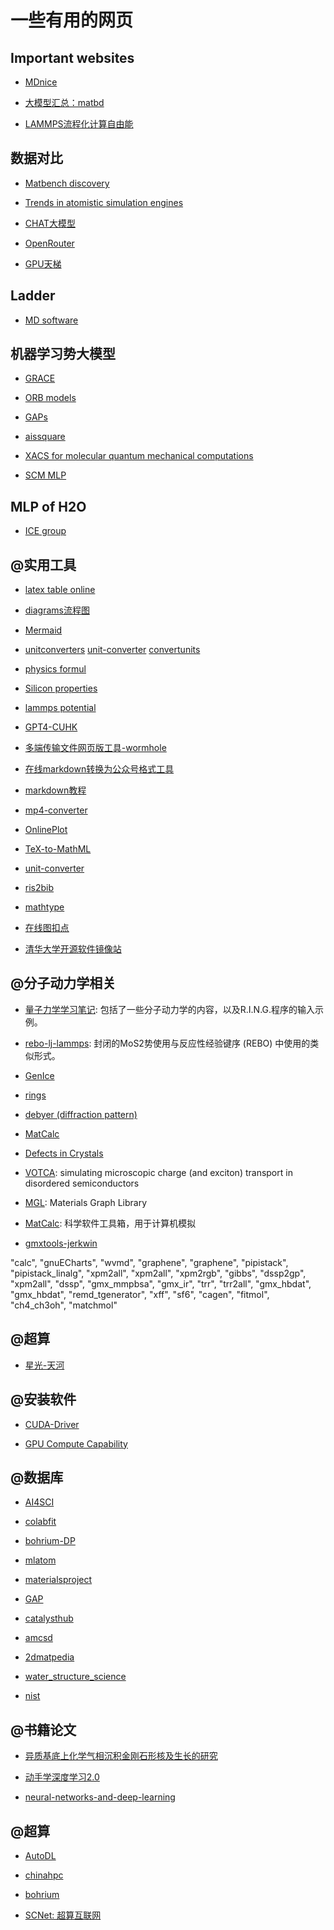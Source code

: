 # 一些有用的网页

## Important websites

- [MDnice](https://editor.mdnice.com/)

- [大模型汇总：matbd](https://www.matbd.cn/dmxzq/)

- [LAMMPS流程化计算自由能](https://calphy.org/en/latest)

## 数据对比

 - [Matbench discovery](https://matbench-discovery.materialsproject.org/)

 - [Trends in atomistic simulation engines](https://atomistic.software)

 - [CHAT大模型](https://artificialanalysis.ai)

 - [OpenRouter](https://openrouter.ai/)

 - [GPU天梯](https://www.techpowerup.com/gpu-specs/)

## Ladder

- [MD software](https://atomistic.software/#/)

## 机器学习势大模型

 - [GRACE](https://github.com/ICAMS/grace-tensorpotential)

 - [ORB models](https://github.com/orbital-materials/orb-models?tab=readme-ov-file)

 - [GAPs](https://www.libatoms.org/Home/DataRepository/)

 - [aissquare](https://www.aissquare.com/datasets?page=1&type=datasets&sort=download_count)

 - [XACS for molecular quantum mechanical computations](https://xacs.xmu.edu.cn/)

 - [SCM MLP](https://www.scm.com/amsterdam-modeling-suite/machine-learning-potentials/)

## MLP of H2O

- [ICE group](https://www.ch.cam.ac.uk/group/michaelides/research/machine-learning-potentials)

## @实用工具

- [latex table online](https://www.tablesgenerator.com/latex_tables)

- [diagrams流程图](diagrams.net)

- [Mermaid](https://mermaid-live.nodejs.cn/edit)

- [unitconverters](https://www.unitconverters.net/)    [unit-converter](https://www.translatorscafe.com/unit-converter)    [convertunits](https://www.convertunits.com/)

- [physics formul](https://goldbook.iupac.org/)

- [Silicon properties](https://refractiveindex.info/?shelf=main&book=Si&page=Aspnes)

- [lammps potential](https://lammpstube.com/mdpotentials/)

- [GPT4-CUHK](https://elearning.itsc.cuhk.edu.hk/ChatGPTDemo/Default.aspx)

- [多端传输文件网页版工具-wormhole](https://wormhole.app/)

- [在线markdown转换为公众号格式工具](https://knb.im/mp/)

- [markdown教程](https://markdown.com.cn/)

- [mp4-converter](https://convertio.co/zh/mp4-converter/)

- [OnlinePlot](https://www.desmos.com/calculator?lang=zh-CN)

- [TeX-to-MathML](https://temml.org/)

- [unit-converter](https://www.translatorscafe.com/unit-converter/en-US/energy/69-10/terahertz-megaelectron-volt/)

- [ris2bib](https://www.bruot.org/ris2bib/)

- [mathtype](https://demo.wiris.com/mathtype/en/developers.php)

- [在线图扣点](https://apps.automeris.io/wpd4/)
 
- [清华大学开源软件镜像站](https://mirrors.tuna.tsinghua.edu.cn/help/anaconda/)

## @分子动力学相关

- [量子力学学习笔记](https://github.com/lhycms/QM/tree/main): 包括了一些分子动力学的内容，以及R.I.N.G.程序的输入示例。

- [rebo-lj-lammps](https://sites.psu.edu/sinnott/software/): 封闭的MoS2势使用与反应性经验键序 (REBO) 中使用的类似形式。
  
- [GenIce](https://github.com/vitroid/GenIce)

- [rings](https://sourceforge.net/projects/rings-code/)

- [debyer (diffraction pattern)](https://debyer.readthedocs.io/en/latest/)

- [MatCalc](https://www.matcalc.at/index.php/documentation/general)

- [Defects in Crystals](https://www.tf.uni-kiel.de/matwis/amat/def_en/index.html)

- [VOTCA](https://www.votca.org/): simulating microscopic charge (and exciton) transport in disordered semiconductors

- [MGL](https://matgl.ai/tutorials.html): Materials Graph Library

- [MatCalc](https://www.matcalc.at/): 科学软件工具箱，用于计算机模拟

- [gmxtools-jerkwin](https://jerkwin.github.io/gmxtools/)

"calc",
"gnuECharts",
"wvmd",
"graphene",
"graphene",
"pipistack",
"pipistack_linalg",
"xpm2all",
"xpm2all",
"xpm2rgb",
"gibbs",
"dssp2gp",
"xpm2all",
"dssp",
"gmx_mmpbsa",
"gmx_ir",
"trr",
"trr2all",
"gmx_hbdat",
"gmx_hbdat",
"remd_tgenerator",
"xff",
"sf6",
"cagen",
"fitmol",
"ch4_ch3oh",
"matchmol"

## @超算

- [星光-天河](https://starlight.nscc-gz.cn/#/dashboard)

## @安装软件

- [CUDA-Driver](https://docs.nvidia.com/cuda/cuda-toolkit-release-notes/index.html)

- [GPU Compute Capability](https://developer.nvidia.com/cuda-gpus)

## @数据库

- [AI4SCI](https://www.aissquare.com/)

- [colabfit](https://materials.colabfit.org/)

- [bohrium-DP](https://bohrium.dp.tech/home)

- [mlatom](http://mlatom.com/)

- [materialsproject](https://next-gen.materialsproject.org/)

- [GAP](https://libatoms.github.io/GAP/data.html)

- [catalysthub](http://www.catalysthub.net/)

- [amcsd](https://rruff.geo.arizona.edu/AMS/amcsd.php)

- [2dmatpedia](http://www.2dmatpedia.org/)

- [water_structure_science](https://water.lsbu.ac.uk/water/water_structure_science.html)

- [nist](https://webbook.nist.gov/chemistry/#Search)

## @书籍论文

- [异质基底上化学气相沉积金刚石形核及生长的研究](http://staff.ustc.edu.cn/~qjc/MSThesis/thesis.html)

- [动手学深度学习2.0](https://zh.d2l.ai/index.html)

- [neural-networks-and-deep-learning](http://neuralnetworksanddeeplearning.com/index.html)

## @超算

- [AutoDL](https://www.autodl.com/)

- [chinahpc](https://cloud.chinahpc.cn/)

- [bohrium](https://bohrium.dp.tech/)

- [SCNet: 超算互联网](https://www.scnet.cn/)
